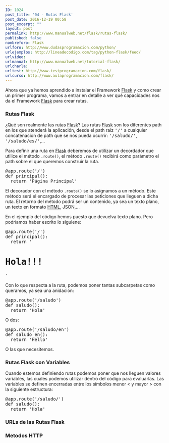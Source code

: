 ```yaml
---
ID: 1024
post_title: '04 - Rutas Flask'
post_date: 2016-12-19 00:58
post_excerpt: ""
layout: post
permalink: http://www.manualweb.net/flask/rutas-flask/
published: false
nombreforo: Flask
urlforo: http://www.dudasprogramacion.com/python/
urlejemplos: http://lineadecodigo.com/tag/python-flask/feed/
urlvideo:
urlmanual: http://www.manualweb.net/tutorial-flask/
urlcharla:
urltest: http://www.testprogramacion.com/flask/
urlcurso: http://www.aulaprogramacion.com/flask/
---
```


Ahora que ya hemos aprendido a instalar el Framework [Flask][1] y como crear un primer programa, vamos a entrar en detalle a ver qué capacidades nos da el Framework [Flask][1] para crear rutas.

### Rutas Flask
¿Qué son realmente las rutas [Flask][1]? Las rutas [Flask][1] son los diferentes path en los que atenderá la aplicación, desde el path raíz <samp>'/'</samp> a cualquier concatenacion de path que se nos pueda ocurrir: <samp>'/saludo/'</samp>, <samp>'/saludo/es/'</samp>,...

Para definir una ruta en [Flask][1] deberemos de utilizar un decordador que utilice el método <code>.route()</code>, el método <code>.route()</code> recibirá como parámetro el path sobre el que queremos construir la ruta.

<pre lang='python'>
@app.route('/')
def principal():
  return 'Página Principal'
</pre>

El decorador con el método <code>.route()</code> se lo asignamos a un método. Este método será el encargado de procesar las peticiones que lleguen a dicha ruta. El retorno del método podrá ser un contenido, ya sea un texto plano, un texto en formato [HTML][3], JSON,...

En el ejemplo del código hemos puesto que devuelva texto plano. Pero podríamos haber escrito lo siguiene:

<pre lang='python'>
@app.route('/')
def principal():
  return '<html><body><h1>Hola!!!</h1></body></html>'
</pre>

Con lo que respecta a la ruta, podemos poner tantas subcarpetas como queramos, ya sea una anidación:

<pre lang='python'>
@app.route('/saludo')
def saludo():
  return 'Hola'
</pre>

O dos:

<pre lang='python'>
@app.route('/saludo/en')
def saludo_en():
  return 'Hello'
</pre>

O las que necesitemos.

### Rutas Flask con Variables
Cuando estemos definiendo rutas podemos poner que nos lleguen valores variables, las cuales podemos utilizar dentro del código para evaluarlas. Las variables se definen encerradas entre los símbolos menor < y mayor > con la siguiente estructura:

<pre lang='python'>
@app.route('/saludo/<nombre>')
def saludo():
  return 'Hola'
</pre>


### URLs de las Rutas Flask


### Metodos HTTP



[1]: http://www.manualweb.net/tutorial-flask/
[2]: http://www.manualweb.net/tutorial-python/
[3]: http://www.manualweb.net/tutorial-html/
